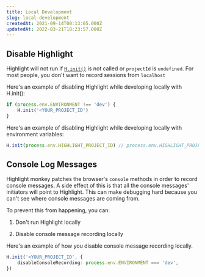 ```yaml
---
title: Local Development
slug: local-development
createdAt: 2021-09-14T00:13:05.000Z
updatedAt: 2022-03-21T18:23:57.000Z
---
```


## Disable Highlight

Highlight will not run if [`H.init()`](/sdk/client#Hinit) is not called or `projectId` is `undefined`. For most people, you don't want to record sessions from `localhost`

Here's an example of disabling Highlight while developing locally with H.init():

```javascript
if (process.env.ENVIRONMENT !== 'dev') {
	H.init('<YOUR_PROJECT_ID')
}
```

Here's an example of disabling Highlight while developing locally with environment variables:

```javascript
H.init(process.env.HIGHLIGHT_PROJECT_ID) // process.env.HIGHLIGHT_PROJECT_ID is undefined.
```

## Console Log Messages

Highlight monkey patches the browser's `console` methods in order to record console messages. A side effect of this is that all the console messages' initiators will point to Highlight. This can make debugging hard because you can't see where console messages are coming from.

To prevent this from happening, you can:

1.  Don't run Highlight locally

2.  Disable console message recording locally

Here's an example of how you disable console message recording locally.

```typescript
H.init('<YOUR_PROJECT_ID', {
	disableConsoleRecording: process.env.ENVIRONMENT === 'dev',
})
```
